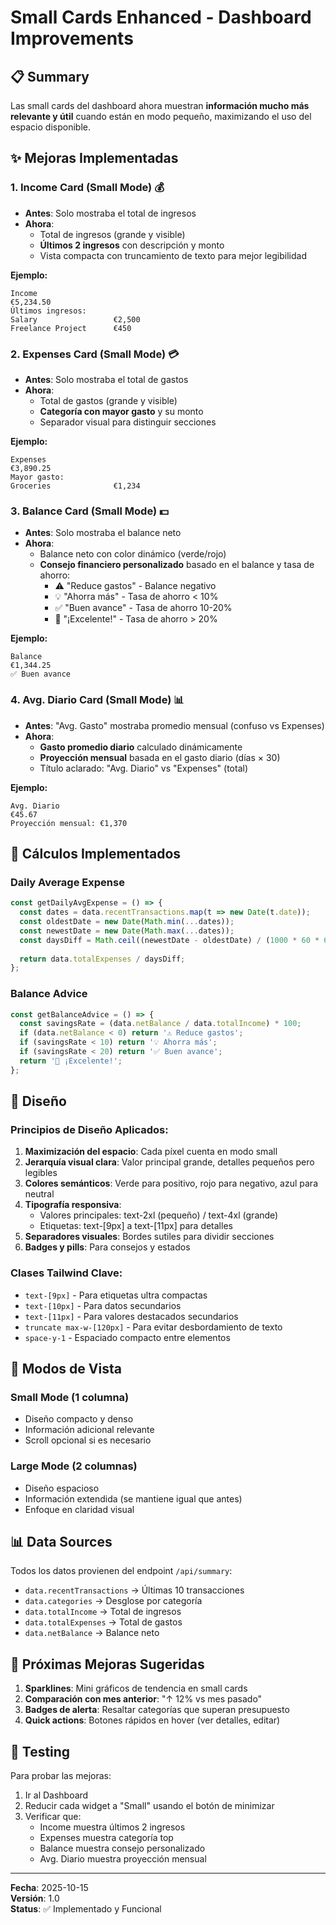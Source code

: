 # Small Cards Enhanced - Dashboard Improvements

## 📋 Summary

Las small cards del dashboard ahora muestran **información mucho más relevante y útil** cuando están en modo pequeño, maximizando el uso del espacio disponible.

## ✨ Mejoras Implementadas

### 1. **Income Card (Small Mode)** 💰
- **Antes**: Solo mostraba el total de ingresos
- **Ahora**: 
  - Total de ingresos (grande y visible)
  - **Últimos 2 ingresos** con descripción y monto
  - Vista compacta con truncamiento de texto para mejor legibilidad

**Ejemplo:**
```
Income
€5,234.50
Últimos ingresos:
Salary                 €2,500
Freelance Project      €450
```

### 2. **Expenses Card (Small Mode)** 💳
- **Antes**: Solo mostraba el total de gastos
- **Ahora**: 
  - Total de gastos (grande y visible)
  - **Categoría con mayor gasto** y su monto
  - Separador visual para distinguir secciones

**Ejemplo:**
```
Expenses
€3,890.25
Mayor gasto:
Groceries              €1,234
```

### 3. **Balance Card (Small Mode)** 💵
- **Antes**: Solo mostraba el balance neto
- **Ahora**: 
  - Balance neto con color dinámico (verde/rojo)
  - **Consejo financiero personalizado** basado en el balance y tasa de ahorro:
    - ⚠️ "Reduce gastos" - Balance negativo
    - 💡 "Ahorra más" - Tasa de ahorro < 10%
    - ✅ "Buen avance" - Tasa de ahorro 10-20%
    - 🎯 "¡Excelente!" - Tasa de ahorro > 20%

**Ejemplo:**
```
Balance
€1,344.25
✅ Buen avance
```

### 4. **Avg. Diario Card (Small Mode)** 📊
- **Antes**: "Avg. Gasto" mostraba promedio mensual (confuso vs Expenses)
- **Ahora**: 
  - **Gasto promedio diario** calculado dinámicamente
  - **Proyección mensual** basada en el gasto diario (días × 30)
  - Título aclarado: "Avg. Diario" vs "Expenses" (total)

**Ejemplo:**
```
Avg. Diario
€45.67
Proyección mensual: €1,370
```

## 🧮 Cálculos Implementados

### Daily Average Expense
```javascript
const getDailyAvgExpense = () => {
  const dates = data.recentTransactions.map(t => new Date(t.date));
  const oldestDate = new Date(Math.min(...dates));
  const newestDate = new Date(Math.max(...dates));
  const daysDiff = Math.ceil((newestDate - oldestDate) / (1000 * 60 * 60 * 24));
  
  return data.totalExpenses / daysDiff;
};
```

### Balance Advice
```javascript
const getBalanceAdvice = () => {
  const savingsRate = (data.netBalance / data.totalIncome) * 100;
  if (data.netBalance < 0) return '⚠️ Reduce gastos';
  if (savingsRate < 10) return '💡 Ahorra más';
  if (savingsRate < 20) return '✅ Buen avance';
  return '🎯 ¡Excelente!';
};
```

## 🎨 Diseño

### Principios de Diseño Aplicados:
1. **Maximización del espacio**: Cada píxel cuenta en modo small
2. **Jerarquía visual clara**: Valor principal grande, detalles pequeños pero legibles
3. **Colores semánticos**: Verde para positivo, rojo para negativo, azul para neutral
4. **Tipografía responsiva**: 
   - Valores principales: text-2xl (pequeño) / text-4xl (grande)
   - Etiquetas: text-[9px] a text-[11px] para detalles
5. **Separadores visuales**: Bordes sutiles para dividir secciones
6. **Badges y pills**: Para consejos y estados

### Clases Tailwind Clave:
- `text-[9px]` - Para etiquetas ultra compactas
- `text-[10px]` - Para datos secundarios
- `text-[11px]` - Para valores destacados secundarios
- `truncate max-w-[120px]` - Para evitar desbordamiento de texto
- `space-y-1` - Espaciado compacto entre elementos

## 🔄 Modos de Vista

### Small Mode (1 columna)
- Diseño compacto y denso
- Información adicional relevante
- Scroll opcional si es necesario

### Large Mode (2 columnas)
- Diseño espacioso
- Información extendida (se mantiene igual que antes)
- Enfoque en claridad visual

## 📊 Data Sources

Todos los datos provienen del endpoint `/api/summary`:
- `data.recentTransactions` → Últimas 10 transacciones
- `data.categories` → Desglose por categoría
- `data.totalIncome` → Total de ingresos
- `data.totalExpenses` → Total de gastos
- `data.netBalance` → Balance neto

## 🚀 Próximas Mejoras Sugeridas

1. **Sparklines**: Mini gráficos de tendencia en small cards
2. **Comparación con mes anterior**: "↑ 12% vs mes pasado"
3. **Badges de alerta**: Resaltar categorías que superan presupuesto
4. **Quick actions**: Botones rápidos en hover (ver detalles, editar)

## 🐛 Testing

Para probar las mejoras:
1. Ir al Dashboard
2. Reducir cada widget a "Small" usando el botón de minimizar
3. Verificar que:
   - Income muestra últimos 2 ingresos
   - Expenses muestra categoría top
   - Balance muestra consejo personalizado
   - Avg. Diario muestra proyección mensual

---

**Fecha**: 2025-10-15  
**Versión**: 1.0  
**Status**: ✅ Implementado y Funcional



